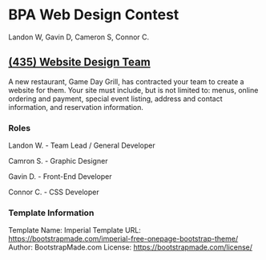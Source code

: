 # BPA Web Design Contest

Landon W, Gavin D, Cameron S, Connor C.

## [(435) Website Design Team](https://cvtech.instructure.com/courses/889/files/347039?module_item_id=305995)

A new restaurant, Game Day Grill, has contracted your team to create a website for them. Your site must include, but is not limited to: menus, online ordering and payment, special event listing, address and contact information, and reservation information.

### Roles

Landon W. - Team Lead / General Developer

Camron S. - Graphic Designer

Gavin D. - Front-End Developer

Connor C. - CSS Developer

### Template Information

Template Name: Imperial
Template URL: https://bootstrapmade.com/imperial-free-onepage-bootstrap-theme/
Author: BootstrapMade.com
License: https://bootstrapmade.com/license/
